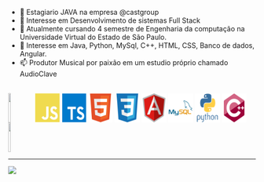 - 👋 Estagiario JAVA na empresa @castgroup
- 👀 Interesse em Desenvolvimento de sistemas Full Stack
- 🌱 Atualmente cursando 4 semestre de Engenharia da computação na Universidade Virtual do Estado de São Paulo.
- 💞️ Interesse em Java, Python, MySql, C++, HTML, CSS, Banco de dados, Angular.
- 📫 Produtor Musical por paixão em um estudio próprio chamado AudioClave
<div style="display: inline_block; margin: 0; padding: 0"><br>
  <img align="center" height="60" width="10%" src="https://cdn.jsdelivr.net/gh/devicons/devicon/icons/java/java-original.svg" />
  <img align="center" height="60" width="10%" src="https://raw.githubusercontent.com/devicons/devicon/master/icons/javascript/javascript-plain.svg">
  <img align="center" height="60" width="10%" src="https://raw.githubusercontent.com/devicons/devicon/master/icons/typescript/typescript-plain.svg">
  <img align="center" height="60" width="10%" src="https://raw.githubusercontent.com/devicons/devicon/master/icons/html5/html5-original.svg">
  <img align="center" height="60" width="10%" src="https://raw.githubusercontent.com/devicons/devicon/master/icons/css3/css3-original.svg">
  <img align="center" height="60" width="10%" src="https://github.com/devicons/devicon/blob/master/icons/angularjs/angularjs-original.svg">
  <img align="center" height="60" width="10%" src="https://github.com/devicons/devicon/blob/master/icons/mysql/mysql-original-wordmark.svg">
  <img align="center" height="60" width="10%" src="https://github.com/devicons/devicon/blob/master/icons/python/python-original-wordmark.svg">
  <img align="center" height="60" width="10%" src="https://github.com/devicons/devicon/blob/master/icons/cplusplus/cplusplus-original.svg">
  <img align="center" height="60" width="10%" src="https://giffiles.alphacoders.com/209/209661.gif">
</div>
<hr>
 <div>
  <img width="830" src="https://github-readme-stats.vercel.app/api/top-langs/?username=TonnyJames&layout=compact&langs_count=7&theme=dracula"/>
</div>
